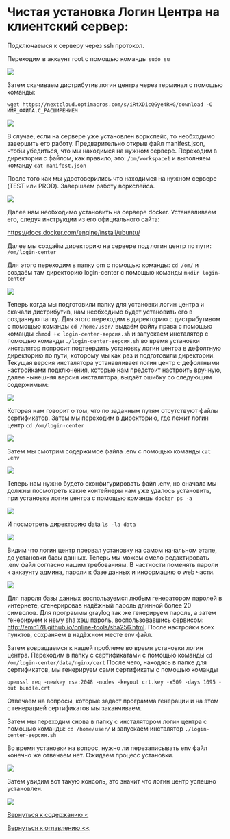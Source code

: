 # Чистая установка Логин Центра на клиентский сервер:

Подключаемся к серверу через ssh протокол.

Переходим в аккаунт root с помощью команды `sudo su`

![](./pictures/sshConnect.png)

Затем скачиваем дистрибутив логин центра через терминал с помощью команды: 

`wget https://nextcloud.optimacros.com/s/iRtXDicQGye4RHG/download -O ИМЯ_ФАЙЛА.С_РАСШИРЕНИЕМ`

![](./pictures/wget.png)

В случае, если на сервере уже установлен воркспейс, то необходимо завершить его работу. Предварительно открыв файл 
manifest.json, чтобы убедиться, что мы находимся на нужном сервере. Переходим в директории с файлом, как правило, это:
`/om/workspace1` и выполняем команду `cat manifest.json`

После того как мы удостоверились что находимся на нужном сервере (TEST или PROD). Завершаем работу воркспейса.

![](./pictures/shutdown.png)

Далее нам необходимо установить на сервере docker. Устанавливаем его, следуя инструкции из его официального сайта:

https://docs.docker.com/engine/install/ubuntu/

Далее мы создаём директорию на сервере под логин центр по пути: `/om/login-center`

Для этого переходим в папку om с помощью команды: `cd /om/` и создаём там директорию login-center с помощью команды
`mkdir login-center`

![](./pictures/mkdirLoginCenter.png)

Теперь когда мы подготовили папку для установки логин центра и скачали дистрибутив, нам необходимо будет установить его 
в созданную папку. Для этого переходим в директорию с дистрибутивом с помощью команды `cd /home/user/` выдаём файлу 
 права с помощью команды `chmod +x login-center-версия.sh` и запускаем инсталятор с помощью команды 
 `./login-center-версия.sh` во время установки инсталятор попросит подтвердить установку логин центра в дефолтную 
 директорию по пути, которому мы как раз и подготовили директории. Текущая версия инсталятора устанавливает логин центр с
  дефолтными настройками подключения, которые нам предстоит настроить вручную, далее нынешняя версия инсталятора, выдаёт 
  ошибку со следующим содержимым:
 
![](./pictures/errorInstaller.png)

Которая нам говорит о том, что по заданным путям отсутствуют файлы сертификатов. Затем мы переходим в директорию, где 
лежит логин центр `cd /om/login-center`

![](./pictures/goToDirectoryAfterError.png)

Затем мы смотрим содержимое файла .env с помощью команды `cat .env`

![](./pictures/catEnv.png)

Теперь нам нужно будето сконфигурировать файл .env, но сначала мы должны посмотреть какие контейнеры нам уже удалось 
установить, при установке логин центра с помощью команды `docker ps -a`

![](./pictures/dockerPsA.png )

И посмотреть директорию data `ls -la data`

![](./pictures/lsLaData.png)

Видим что логин центр прервал установку на самом начальном этапе, до установки базы данных. Теперь мы можем смело 
редактировать .env файл согласно нашим требованиям. В частности поменять пароли к аккаунту админа, пароли к базе 
данных и информацию о web части. 

![](./pictures/settingsEnv.png)

Для пароля базы данных воспользуемся любым генератором паролей в интернете, сгенерировав надёжный пароль длинной более 
20 символов. Для программы graylog так же генерируем пароль, а затем генерируем к нему sha хэш пароль, воспользовавшись 
сервисом: http://emn178.github.io/online-tools/sha256.html. После настройки всех пунктов, сохраняем в надёжном месте 
env файл.

Затем вовращаемся к нашей проблеме во время установки логин центра. Переходим в папку с сертификатами с помощью команды
`cd /om/login-center/data/nginx/cert` После чего, находясь в папке для сертификатов, мы генерируем сами сертификаты 
с помощью команды 

`openssl req -newkey rsa:2048 -nodes -keyout crt.key -x509 -days 1095 -out bundle.crt`

Отвечаем на вопросы, которые задаст программа генерации и на этом с генерацией сертификатов мы заканчиваем.

Затем мы переходим снова в папку с инсталятором логин центра с помощью команды: `cd /home/user/` и запускаем инсталятор 
`./login-center-версия.sh` 

Во время установки на вопрос, нужно ли перезаписывать env файл конечно же отвечаем нет. Ожидаем процесс установки.

![](./pictures/installationLC.png)

Затем увидим вот такую консоль, это значит что логин центр успешно установлен.

![](./pictures/installComplete.png)



[Вернуться к содержанию <](contents.md)

[Вернуться к оглавлению <<](index.md)